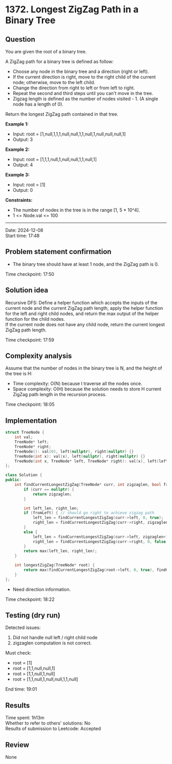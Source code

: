 # 1372. Longest ZigZag Path in a Binary Tree

## Question

You are given the root of a binary tree.  

A ZigZag path for a binary tree is defined as follow:  
- Choose any node in the binary tree and a direction (right or left).
- If the current direction is right, move to the right child of the current node; otherwise, move to the left child.
- Change the direction from right to left or from left to right.
- Repeat the second and third steps until you can't move in the tree.
- Zigzag length is defined as the number of nodes visited - 1. (A single node has a length of 0).

Return the longest ZigZag path contained in that tree.  

**Example 1:**  
- Input: root = [1,null,1,1,1,null,null,1,1,null,1,null,null,null,1]
- Output: 3

**Example 2:**  
- Input: root = [1,1,1,null,1,null,null,1,1,null,1]
- Output: 4

**Example 3:**  
- Input: root = [1]
- Output: 0

**Constraints:**  
- The number of nodes in the tree is in the range [1, 5 * 10^4].
- 1 <= Node.val <= 100

---
Date: 2024-12-08  
Start time: 17:48  

## Problem statement confirmation

- The binary tree should have at least 1 node, and the ZigZag path is 0.

Time checkpoint: 17:50  

## Solution idea

Recursive DFS: 
Define a helper function which accepts the inputs of the current node and the current ZigZag path length, apply the helper function for the left and right child nodes, and return the max output of the helper function for the child nodes.  
If the current node does not have any child node, return the current longest ZigZag path length.  

Time checkpoint: 17:59  

## Complexity analysis

Assume that the number of nodes in the binary tree is N, and the height of the tree is H:
- Time complexity: O(N) because I traverse all the nodes once.
- Space complexity: O(H) because the solution needs to store H current ZigZag path length in the recursion process.

Time checkpoint: 18:05  

## Implementation

```cpp
struct TreeNode {
    int val;
    TreeNode* left;
    TreeNode* right;
    TreeNode(): val(0), left(nullptr), right(nullptr) {}
    TreeNode(int x): val(x), left(nullptr), right(nullptr) {}
    TreeNode(int x, TreeNode* left, TreeNode* right): val(x), left(left), right(right) {}
};

class Solution {
public:
    int findCurrentLongestZigZag(TreeNode* curr, int zigzaglen, bool fromLeft) {
        if (curr == nullptr) {
            return zigzaglen;
        }

        int left_len, right_len;
        if (fromLeft) { // should go right to achieve zigzag path
            left_len = findCurrentLongestZigZag(curr->left, 0, true);
            right_len = findCurrentLongestZigZag(curr->right, zigzaglen+1, false);
        }
        else {
            left_len = findCurrentLongestZigZag(curr->left, zigzaglen+1, true);
            right_len = findCurrentLongestZigZag(curr->right, 0, false);
        }
        return max(left_len, right_len);
    }

    int longestZigZag(TreeNode* root) {
        return max(findCurrentLongestZigZag(root->left, 0, true), findCurrentLongestZigZag(root->right, 0, false));
    }
};
```

- Need direction information.

Time checkpoint: 18:22  

## Testing (dry run)

Detected issues:
1. Did not handle null left / right child node
2. zigzaglen computation is not correct.

Must check:
- root = [1]
- root = [1,1,null,null,1]
- root = [1,1,null,1,null]
- root = [1,1,null,1,null,null,1,1,null]

End time: 19:01  

## Results

Time spent: 1h13m  
Whether to refer to others' solutions: No  
Results of submission to Leetcode: Accepted  

## Review

None